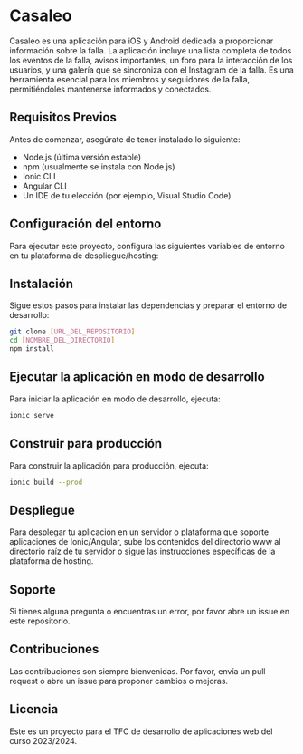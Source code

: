 # Casaleo

Casaleo es una aplicación para iOS y Android dedicada a proporcionar información sobre la falla. La aplicación incluye una lista completa de todos los eventos de la falla, avisos importantes, un foro para la interacción de los usuarios, y una galería que se sincroniza con el Instagram de la falla. Es una herramienta esencial para los miembros y seguidores de la falla, permitiéndoles mantenerse informados y conectados.

## Requisitos Previos

Antes de comenzar, asegúrate de tener instalado lo siguiente:
- Node.js (última versión estable)
- npm (usualmente se instala con Node.js)
- Ionic CLI
- Angular CLI
- Un IDE de tu elección (por ejemplo, Visual Studio Code)

## Configuración del entorno

Para ejecutar este proyecto, configura las siguientes variables de entorno en tu plataforma de despliegue/hosting:


## Instalación

Sigue estos pasos para instalar las dependencias y preparar el entorno de desarrollo:

```bash
git clone [URL_DEL_REPOSITORIO]
cd [NOMBRE_DEL_DIRECTORIO]
npm install
```

## Ejecutar la aplicación en modo de desarrollo
Para iniciar la aplicación en modo de desarrollo, ejecuta:

```bash
ionic serve
```

## Construir para producción
Para construir la aplicación para producción, ejecuta:


```bash
ionic build --prod
```

## Despliegue
Para desplegar tu aplicación en un servidor o plataforma que soporte aplicaciones de Ionic/Angular, sube los contenidos del directorio www al directorio raíz de tu servidor o sigue las instrucciones específicas de la plataforma de hosting.

## Soporte
Si tienes alguna pregunta o encuentras un error, por favor abre un issue en este repositorio.

## Contribuciones
Las contribuciones son siempre bienvenidas. Por favor, envía un pull request o abre un issue para proponer cambios o mejoras.

## Licencia
Este es un proyecto para el TFC de desarrollo de aplicaciones web del curso 2023/2024.
